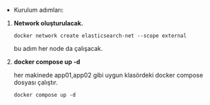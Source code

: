 * Kurulum adımları:

1. **Network oluşturulacak.**

    `docker network create elasticsearch-net --scope external`

    bu adım her node da çalışacak.

2. **docker compose up -d**

    her makinede app01,app02 gibi uygun klasördeki docker compose dosyası çalıştır.

    `docker compose up -d`

